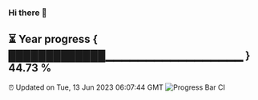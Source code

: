 ### Hi there 👋
⏳ Year progress { █████████████▁▁▁▁▁▁▁▁▁▁▁▁▁▁▁▁▁ } 44.73 %
---
⏰ Updated on Tue, 13 Jun 2023 06:07:44 GMT
![Progress Bar CI](https://github.com/Moyi321/Moyi321/workflows/Progress%20Bar%20CI/badge.svg)
